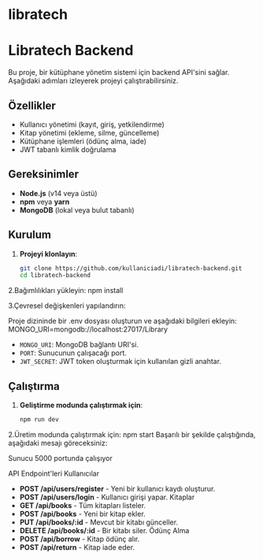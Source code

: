 # libratech
# Libratech Backend

Bu proje, bir kütüphane yönetim sistemi için backend API'sini sağlar. Aşağıdaki adımları izleyerek projeyi çalıştırabilirsiniz.

## Özellikler

- Kullanıcı yönetimi (kayıt, giriş, yetkilendirme)
- Kitap yönetimi (ekleme, silme, güncelleme)
- Kütüphane işlemleri (ödünç alma, iade)
- JWT tabanlı kimlik doğrulama

## Gereksinimler

- **Node.js** (v14 veya üstü)
- **npm** veya **yarn**
- **MongoDB** (lokal veya bulut tabanlı)

## Kurulum

1. **Projeyi klonlayın**:

   ```bash
   git clone https://github.com/kullaniciadi/libratech-backend.git
   cd libratech-backend

2.Bağımlılıkları yükleyin:
npm install   

3.Çevresel değişkenleri yapılandırın:

Proje dizininde bir .env dosyası oluşturun ve aşağıdaki bilgileri ekleyin:
   MONGO_URI=mongodb://localhost:27017/Library



- `MONGO_URI`: MongoDB bağlantı URI'si.
- `PORT`: Sunucunun çalışacağı port.
- `JWT_SECRET`: JWT token oluşturmak için kullanılan gizli anahtar.

## Çalıştırma

1. **Geliştirme modunda çalıştırmak için**:

   ```bash
   npm run dev

2.Üretim modunda çalıştırmak için:
npm start
Başarılı bir şekilde çalıştığında, aşağıdaki mesajı göreceksiniz:

Sunucu 5000 portunda çalışıyor

API Endpoint'leri
Kullanıcılar
- **POST /api/users/register** - Yeni bir kullanıcı kaydı oluşturur.
- **POST /api/users/login** - Kullanıcı girişi yapar.
Kitaplar
- **GET /api/books** - Tüm kitapları listeler.
- **POST /api/books** - Yeni bir kitap ekler.
- **PUT /api/books/:id** - Mevcut bir kitabı günceller.
- **DELETE /api/books/:id** - Bir kitabı siler.
Ödünç Alma
- **POST /api/borrow** - Kitap ödünç alır.
- **POST /api/return** - Kitap iade eder.
